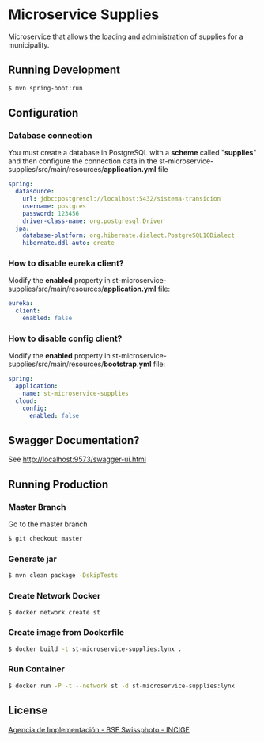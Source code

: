 # Microservice Supplies

Microservice that allows the loading and administration of supplies for a municipality.

## Running Development

```sh
$ mvn spring-boot:run
```

## Configuration 

### Database connection

You must create a database in PostgreSQL with a **scheme** called "**supplies**" and then configure the connection data in the st-microservice-supplies/src/main/resources/**application.yml** file

```yml
spring:
  datasource:
    url: jdbc:postgresql://localhost:5432/sistema-transicion
    username: postgres
    password: 123456
    driver-class-name: org.postgresql.Driver
  jpa:
    database-platform: org.hibernate.dialect.PostgreSQL10Dialect
    hibernate.ddl-auto: create
```

### How to disable eureka client?

Modify the **enabled** property in st-microservice-supplies/src/main/resources/**application.yml** file:

```yml
eureka:
  client:
    enabled: false
```

### How to disable config client?

Modify the **enabled** property in st-microservice-supplies/src/main/resources/**bootstrap.yml** file:

```yml
spring:
  application:
    name: st-microservice-supplies
  cloud:
    config:
      enabled: false
```

## Swagger Documentation?

See [http://localhost:9573/swagger-ui.html](http://localhost:9573/swagger-ui.html)

## Running Production

### Master Branch

Go to the master branch

```sh
$ git checkout master
```

### Generate jar

```sh
$ mvn clean package -DskipTests
```

### Create Network Docker

```sh
$ docker network create st
```

### Create image from Dockerfile

```sh
$ docker build -t st-microservice-supplies:lynx .
```

### Run Container

```sh
$ docker run -P -t --network st -d st-microservice-supplies:lynx
```

## License

[Agencia de Implementación - BSF Swissphoto - INCIGE](https://github.com/AgenciaImplementacion/st-microservice-supplies/blob/master/LICENSE)